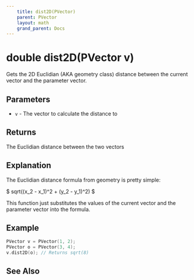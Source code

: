 ```yaml
---
    title: dist2D(PVector)
    parent: PVector
    layout: math
    grand_parent: Docs
---
```


# double dist2D(PVector v)

Gets the 2D Euclidian (AKA geometry class) distance between the current vector and the parameter vector.

## Parameters

- `v` - The vector to calculate the distance to

## Returns

The Euclidian distance between the two vectors

## Explanation

The Euclidian distance formula from geometry is pretty simple:

$ sqrt((x_2 - x_1)^2 + (y_2 - y_1)^2) $

This function just substitutes the values of the current vector and the parameter vector into the formula.

## Example

```cpp
PVector v = PVector(1, 2);
PVector o = PVector(3, 4);
v.dist2D(o); // Returns sqrt(8)
```

## See Also
